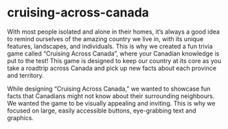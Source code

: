 # cruising-across-canada

With most people isolated and alone in their homes, it’s always a good idea to remind ourselves of the amazing country we live in, with its unique features, 
landscapes, and individuals. This is why we created a fun trivia game called “Cruising Across Canada”, where your Canadian knowledge is put to the test! 
This game is designed to keep our country at its core as you take a roadtrip across Canada and pick up new facts about each province and territory. 

While designing “Cruising Across Canada,” we wanted to showcase fun facts that Canadians might not know about their surrounding neighbours. 
We wanted the game to be visually appealing and inviting. This is why we focused on large, easily accessible buttons, eye-grabbing text and graphics.
